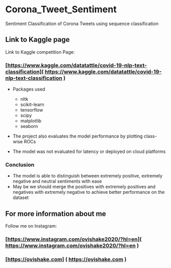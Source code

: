 # Corona_Tweet_Sentiment
Sentiment Classification of Corona Tweets using sequence classification

## Link to Kaggle page

Link to Kaggle competition Page:
###  [https://www.kaggle.com/datatattle/covid-19-nlp-text-classification]( https://www.kaggle.com/datatattle/covid-19-nlp-text-classification )

* Packages used
	* nltk
	* scikit-learn
	* tensorflow
	* scipy
	* matplotlib
	* seaborn
  
* The project also evaluates the model performance by plotting class-wise ROCs
* The model was not evaluated for latency or deployed on cloud platforms

### Conclusion

 * The model is able to distinguish between extremely positive, extremely negative and neutral sentiments with ease
 * May be we should merge the positives with extremely positives and negatives with extremely negative to achieve better performance on the dataset

## For more information about me

Follow me on Instagram:
###  [https://www.instagram.com/ovishake2020/?hl=en]( https://www.instagram.com/ovishake2020/?hl=en )
###  [https://ovishake.com] ( https://ovishake.com )
